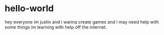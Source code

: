 # hello-world
hey everyone im justin and i wanna create games and i may need help with some things im learning with help off the internet.
